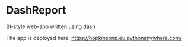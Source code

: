 # DashReport
BI-style web-app written using dash

The app is deployed here: https://hopkinsonp.eu.pythonanywhere.com/